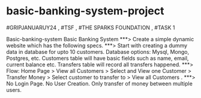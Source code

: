# basic-banking-system-project
#GRIPJANUARUY24  ,  #TSF  ,  #THE SPARKS FOUNDATION  ,  #TASK 1 

Basic-banking-system Basic Banking System 
***> Create a simple dynamic website which has the following specs. 
***> Start with creating a dummy data in database for upto 10 customers. Database options: Mysql, Mongo, Postgres, etc. Customers table will have basic fields such as name, email, current balance etc. Transfers table will record all transfers happened. 
***> Flow: Home Page > View all Customers > Select and View one Customer > Transfer Money > Select customer to transfer to > View all Customers . 
***> No Login Page. No User Creation. Only transfer of money between multiple users.
